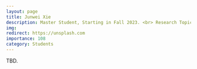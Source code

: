 ```yaml
---
layout: page
title: Junwei Xie
description: Master Student, Starting in Fall 2023. <br> Research Topic&#58; Adversarial Attack &#38; Defense.
img:
redirect: https://unsplash.com
importance: 108
category: Students
---
```


TBD.

